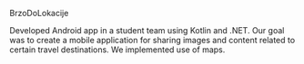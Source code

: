 BrzoDoLokacije

Developed Android app in a student team using Kotlin and .NET. Our goal was to create a mobile application for sharing images and content related to certain travel destinations. We implemented use of maps.
